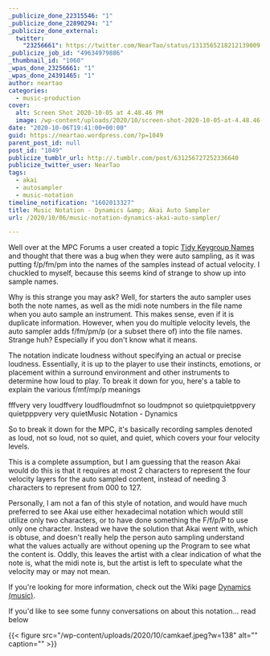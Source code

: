 ```yaml
---
_publicize_done_22315546: "1"
_publicize_done_22890294: "1"
_publicize_done_external:
  twitter:
    "23256661": https://twitter.com/NearTao/status/1313565218212139009
_publicize_job_id: "49634979886"
_thumbnail_id: "1060"
_wpas_done_23256661: "1"
_wpas_done_24391465: "1"
author: neartao
categories:
  - music-production
cover:
  alt: Screen Shot 2020-10-05 at 4.48.46 PM
  image: /wp-content/uploads/2020/10/screen-shot-2020-10-05-at-4.48.46-pm.png
date: "2020-10-06T19:41:00+00:00"
guid: https://neartao.wordpress.com/?p=1049
parent_post_id: null
post_id: "1049"
publicize_tumblr_url: http://.tumblr.com/post/631256727252336640
publicize_twitter_user: NearTao
tags:
  - akai
  - autosampler
  - music-notation
timeline_notification: "1602013327"
title: Music Notation - Dynamics &amp; Akai Auto Sampler
url: /2020/10/06/music-notation-dynamics-akai-auto-sampler/

---
```

Well over at the MPC Forums a user created a topic [Tidy Keygroup Names](https://www.mpc-forums.com/viewtopic.php?f=48&t=204251) and thought that there was a bug when they were auto sampling, as it was putting f/p/fm/pm into the names of the samples instead of actual velocity. I chuckled to myself, because this seems kind of strange to show up into sample names.

Why is this strange you may ask? Well, for starters the auto sampler uses both the note names, as well as the midi note numbers in the file name when you auto sample an instrument. This makes sense, even if it is duplicate information. However, when you do multiple velocity levels, the auto sampler adds f/fm/pm/p (or a subset there of) into the file names. Strange huh? Especially if you don't know what it means.

The notation indicate loudness without specifying an actual or precise loudness. Essentially, it is up to the player to use their instincts, emotions, or placement within a surround environment and other instruments to determine how loud to play. To break it down for you, here's a table to explain the various f/mf/mp/p meanings

fffvery very loudffvery loudfloudmfnot so loudmpnot so quietpquietppvery quietpppvery very quietMusic Notation - Dynamics

So to break it down for the MPC, it's basically recording samples denoted as loud, not so loud, not so quiet, and quiet, which covers your four velocity levels.

This is a complete assumption, but I am guessing that the reason Akai would do this is that it requires at most 2 characters to represent the four velocity layers for the auto sampled content, instead of needing 3 characters to represent from 000 to 127.

Personally, I am not a fan of this style of notation, and would have much preferred to see Akai use either hexadecimal notation which would still utilize only two characters, or to have done something the F/f/p/P to use only one character. Instead we have the solution that Akai went with, which is obtuse, and doesn't really help the person auto sampling understand what the values actually are without opening up the Program to see what the content is. Oddly, this leaves the artist with a clear indication of what the note is, what the midi note is, but the artist is left to speculate what the velocity may or may not mean.

If you're looking for more information, check out the Wiki page [Dynamics (music)](https://en.wikipedia.org/wiki/Dynamics_(music)).

If you'd like to see some funny conversations on about this notation... read below

{{< figure src="/wp-content/uploads/2020/10/camkaef.jpeg?w=138" alt="" caption="" >}}
